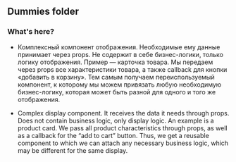 ## Dummies folder


### What's here?

- Комплексный компонент отображения. Необходимые ему данные принимает через props. Не содержит в себе бизнес-логики, только логику отображения. 
Пример — карточка товара. Мы передаем через props все характеристики товара, а также callback для кнопки «добавить в корзину». Тем самым получаем переиспользуемый компонент, к которому мы можем привязать любую необходимую бизнес-логику, которая может быть разной для одного и того же отображения.

- Complex display component. It receives the data it needs through props. Does not contain business logic, only display logic. 
An example is a product card. We pass all product characteristics through props, as well as a callback for the “add to cart” button. Thus, we get a reusable component to which we can attach any necessary business logic, which may be different for the same display.
